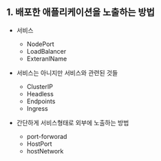 ## 1. 배포한 애플리케이션을 노출하는 방법
* 서비스
  * NodePort
  * LoadBalancer
  * ExteranlName

* 서비스는 아니지만 서비스와 관련된 것들
  * ClusterIP
  * Headless
  * Endpoints
  * Ingress

* 간단하게 서비스형태로 외부에 노출하는 방법
  * port-forworad
  * HostPort
  * hostNetwork
